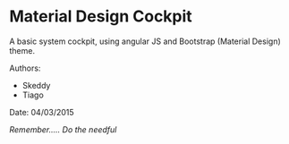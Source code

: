 # Material Design Cockpit
A basic system cockpit, using angular JS and Bootstrap (Material Design) theme.

Authors:
* Skeddy
* Tiago

Date: 04/03/2015

_Remember..... Do the needful_